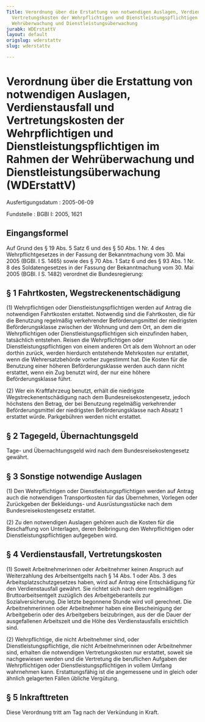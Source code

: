 ```yaml
---
Title: Verordnung über die Erstattung von notwendigen Auslagen, Verdienstausfall und
  Vertretungskosten der Wehrpflichtigen und Dienstleistungspflichtigen im Rahmen der
  Wehrüberwachung und Dienstleistungsüberwachung
jurabk: WDErstattV
layout: default
origslug: wderstattv
slug: wderstattv

---
```


# Verordnung über die Erstattung von notwendigen Auslagen, Verdienstausfall und Vertretungskosten der Wehrpflichtigen und Dienstleistungspflichtigen im Rahmen der Wehrüberwachung und Dienstleistungsüberwachung (WDErstattV)

Ausfertigungsdatum
:   2005-06-09

Fundstelle
:   BGBl I: 2005, 1621



## Eingangsformel

Auf Grund des § 19 Abs. 5 Satz 6 und des § 50 Abs. 1 Nr. 4 des Wehrpflichtgesetzes in der Fassung der Bekanntmachung vom 30. Mai 2005 (BGBl. I S. 1465) sowie des § 70 Abs. 1 Satz 6 und des § 93 Abs. 1 Nr. 8 des Soldatengesetzes in der Fassung der Bekanntmachung vom 30. Mai 2005 (BGBl. I S. 1482) verordnet die Bundesregierung:


## § 1 Fahrtkosten, Wegstreckenentschädigung

(1) Wehrpflichtigen oder Dienstleistungspflichtigen werden auf Antrag die notwendigen Fahrtkosten erstattet. Notwendig sind die Fahrtkosten, die für die Benutzung regelmäßig verkehrender Beförderungsmittel der niedrigsten Beförderungsklasse zwischen der Wohnung und dem Ort, an dem die Wehrpflichtigen oder Dienstleistungspflichtigen sich einzufinden haben, tatsächlich entstehen. Reisen die Wehrpflichtigen oder Dienstleistungspflichtigen von einem anderen Ort als dem Wohnort an oder dorthin zurück, werden hierdurch entstehende Mehrkosten nur erstattet, wenn die Wehrersatzbehörde vorher zugestimmt hat. Die Kosten für die Benutzung einer höheren Beförderungsklasse werden auch dann nicht erstattet, wenn ein Zug benutzt wird, der nur eine höhere Beförderungsklasse führt.

(2) Wer ein Kraftfahrzeug benutzt, erhält die niedrigste Wegstreckenentschädigung nach dem Bundesreisekostengesetz, jedoch höchstens den Betrag, der bei Benutzung regelmäßig verkehrender Beförderungsmittel der niedrigsten Beförderungsklasse nach Absatz 1 erstattet würde. Parkgebühren werden nicht erstattet.


## § 2 Tagegeld, Übernachtungsgeld

Tage- und Übernachtungsgeld wird nach dem Bundesreisekostengesetz gewährt.


## § 3 Sonstige notwendige Auslagen

(1) Den Wehrpflichtigen oder Dienstleistungspflichtigen werden auf Antrag auch die notwendigen Transportkosten für das Übernehmen, Vorlegen oder Zurückgeben der Bekleidungs- und Ausrüstungsstücke nach dem Bundesreisekostengesetz erstattet.

(2) Zu den notwendigen Auslagen gehören auch die Kosten für die Beschaffung von Unterlagen, deren Beibringung den Wehrpflichtigen oder Dienstleistungspflichtigen aufgegeben wird.


## § 4 Verdienstausfall, Vertretungskosten

(1) Soweit Arbeitnehmerinnen oder Arbeitnehmer keinen Anspruch auf Weiterzahlung des Arbeitsentgelts nach § 14 Abs. 1 oder Abs. 3 des Arbeitsplatzschutzgesetzes haben, wird auf Antrag eine Entschädigung für den Verdienstausfall gewährt. Sie richtet sich nach dem regelmäßigen Bruttoarbeitsentgelt zuzüglich des Arbeitgeberanteils zur Sozialversicherung. Die letzte begonnene Stunde wird voll gerechnet. Die Arbeitnehmerinnen oder Arbeitnehmer haben eine Bescheinigung der Arbeitgeberin oder des Arbeitgebers beizubringen, aus der die Dauer der ausgefallenen Arbeitszeit und die Höhe des Verdienstausfalls ersichtlich sind.

(2) Wehrpflichtige, die nicht Arbeitnehmer sind, oder Dienstleistungspflichtige, die nicht Arbeitnehmerinnen oder Arbeitnehmer sind, erhalten die notwendigen Vertretungskosten nur erstattet, soweit sie nachgewiesen werden und die Vertretung die beruflichen Aufgaben der Wehrpflichtigen oder Dienstleistungspflichtigen in vollem Umfang wahrnehmen kann. Erstattungsfähig ist die angemessene und in gleich oder ähnlich gelagerten Fällen übliche Vergütung.


## § 5 Inkrafttreten

Diese Verordnung tritt am Tag nach der Verkündung in Kraft.


